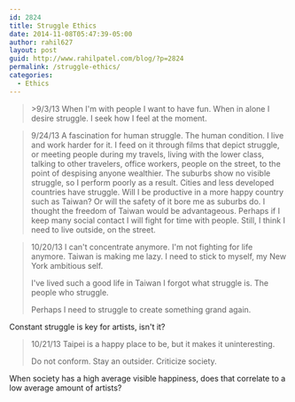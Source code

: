 ```yaml
---
id: 2824
title: Struggle Ethics
date: 2014-11-08T05:47:39-05:00
author: rahil627
layout: post
guid: http://www.rahilpatel.com/blog/?p=2824
permalink: /struggle-ethics/
categories:
  - Ethics
---
```



<blockquote>>9/3/13
When I'm with people I want to have fun. When in alone I desire struggle. I seek how I feel at the moment.</blockquote>



<blockquote>9/24/13
A fascination for human struggle. The human condition. I live and work harder for it. I feed on it through films that depict struggle, or meeting people during my travels, living with the lower class, talking to other travelers, office workers, people on the street, to the point of despising anyone wealthier. The suburbs show no visible struggle, so I perform poorly as a result. Cities and less developed countries have struggle. Will I be productive in a more happy country such as Taiwan? Or will the safety of it bore me as suburbs do. I thought the freedom of Taiwan would be advantageous. Perhaps if I keep many social contact I will fight for time with people. Still, I think I need to live outside, on the street.</blockquote>

<blockquote>10/20/13
I can't concentrate anymore. I'm not fighting for life anymore. Taiwan is making me lazy. I need to stick to myself, my New York ambitious self.

I've lived such a good life in Taiwan I forgot what struggle is. The people who struggle.

Perhaps I need to struggle to create something grand again.</blockquote>

Constant struggle is key for artists, isn't it?

<blockquote>
10/21/13
Taipei is a happy place to be, but it makes it uninteresting.

Do not conform. Stay an outsider. Criticize society.</blockquote>

When society has a high average visible happiness, does that correlate to a low average amount of artists?